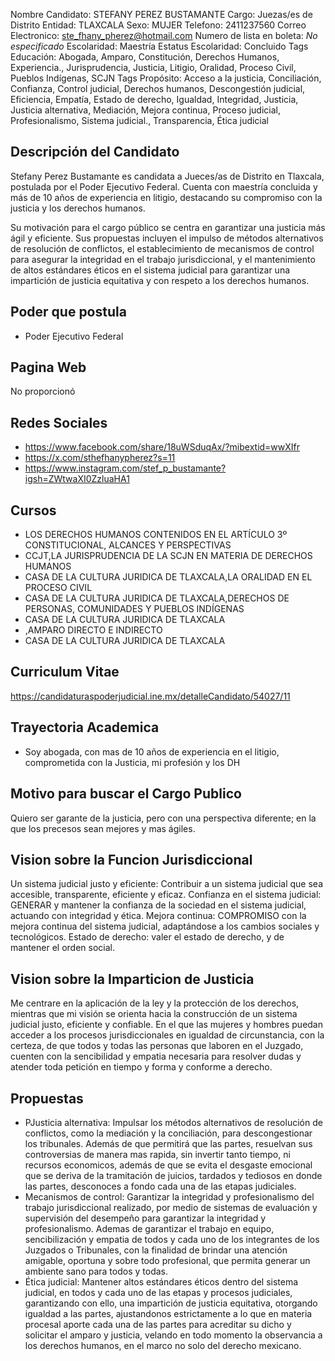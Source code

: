 Nombre Candidato: STEFANY PEREZ BUSTAMANTE
Cargo: Juezas/es de Distrito
Entidad: TLAXCALA
Sexo: MUJER
Telefono: 2411237560
Correo Electronico: ste_fhany_pherez@hotmail.com
Numero de lista en boleta: *No especificado*
Escolaridad: Maestría
Estatus Escolaridad: Concluido
Tags Educación: Abogada, Amparo, Constitución, Derechos Humanos, Experiencia., Jurisprudencia, Justicia, Litigio, Oralidad, Proceso Civil, Pueblos Indígenas, SCJN
Tags Propósito: Acceso a la justicia, Conciliación, Confianza, Control judicial, Derechos humanos, Descongestión judicial, Eficiencia, Empatía, Estado de derecho, Igualdad, Integridad, Justicia, Justicia alternativa, Mediación, Mejora continua, Proceso judicial, Profesionalismo, Sistema judicial., Transparencia, Ética judicial


## Descripción del Candidato 

Stefany Perez Bustamante es candidata a Jueces/as de Distrito en Tlaxcala, postulada por el Poder Ejecutivo Federal. Cuenta con maestría concluida y más de 10 años de experiencia en litigio, destacando su compromiso con la justicia y los derechos humanos. 

Su motivación para el cargo público se centra en garantizar una justicia más ágil y eficiente. Sus propuestas incluyen el impulso de métodos alternativos de resolución de conflictos, el establecimiento de mecanismos de control para asegurar la integridad en el trabajo jurisdiccional, y el mantenimiento de altos estándares éticos en el sistema judicial para garantizar una impartición de justicia equitativa y con respeto a los derechos humanos.


## Poder que postula

- Poder Ejecutivo Federal


## Pagina Web

No proporcionó


## Redes Sociales

- https://www.facebook.com/share/18uWSduqAx/?mibextid=wwXIfr
- https://x.com/sthefhanypherez?s=11
- https://www.instagram.com/stef_p_bustamante?igsh=ZWtwaXI0ZzluaHA1


## Cursos

- LOS DERECHOS HUMANOS CONTENIDOS EN EL ARTÍCULO 3º CONSTITUCIONAL, ALCANCES Y PERSPECTIVAS
- CCJT,LA JURISPRUDENCIA DE LA SCJN EN MATERIA DE DERECHOS HUMANOS
- CASA DE LA CULTURA JURIDICA DE TLAXCALA,LA ORALIDAD EN EL PROCESO CIVIL
- CASA DE LA CULTURA JURIDICA DE TLAXCALA,DERECHOS DE PERSONAS, COMUNIDADES Y PUEBLOS INDÍGENAS
- CASA DE LA CULTURA JURIDICA DE TLAXCALA
- ,AMPARO DIRECTO E INDIRECTO
- CASA DE LA CULTURA JURIDICA DE TLAXCALA


## Curriculum Vitae

https://candidaturaspoderjudicial.ine.mx/detalleCandidato/54027/11


## Trayectoria Academica

- Soy abogada, con mas de 10 años de experiencia en el litigio, comprometida con la Justicia, mi profesión y los DH


## Motivo para buscar el Cargo Publico

Quiero ser garante de la justicia, pero con una perspectiva diferente; en la que los precesos sean mejores y mas ágiles.


## Vision sobre la Funcion Jurisdiccional

Un sistema judicial justo y eficiente: Contribuir a un sistema judicial que sea accesible, transparente, eficiente y eficaz. Confianza en el sistema judicial: GENERAR y mantener la confianza de la sociedad en el sistema judicial, actuando con integridad y ética. Mejora continua: COMPROMISO con la mejora continua del sistema judicial, adaptándose a los cambios sociales y tecnológicos. Estado de derecho: valer el estado de derecho, y de mantener el orden social.


## Vision sobre la Imparticion de Justicia

Me centrare en la aplicación de la ley y la protección de los derechos, mientras que mi visión se orienta hacia la construcción de un sistema judicial justo, eficiente y confiable. En el que las mujeres y hombres puedan acceder a los procesos jurisdiccionales en igualdad de circunstancia, con la certeza, de que todos y todas las personas que laboren en el Juzgado, cuenten con la sencibilidad y empatia necesaria para resolver dudas y atender toda petición en tiempo y forma y conforme a derecho.


## Propuestas

- PJusticia alternativa: Impulsar los métodos alternativos de resolución de conflictos, como la mediación y la conciliación, para descongestionar los tribunales. Además de que permitirá que las partes, resuelvan sus controversias de manera mas rapida, sin invertir tanto tiempo, ni recursos economicos, además de que se evita el desgaste emocional que se deriva de la tramitación de juicios, tardados y tediosos en donde las partes, desconoces a fondo cada una de las etapas judiciales.
- Mecanismos de control: Garantizar la integridad y profesionalismo del trabajo jurisdiccional realizado, por medio de sistemas de evaluación y supervisión del desempeño para garantizar la integridad y profesionalismo. Ademas de garantizar el trabajo en equipo, sencibilización y empatia de todos y cada uno de los integrantes de los Juzgados o Tribunales, con la finalidad de brindar una atención amigable, oportuna y sobre todo profesional, que permita generar un ambiente sano para todos y todas.
- Ética judicial: Mantener altos estándares éticos dentro del sistema judicial, en todos y cada uno de las etapas y procesos judiciales, garantizando con ello, una impartición de justicia equitativa, otorgando igualdad a las partes, ajustandonos estrictamente a lo que en materia procesal aporte cada una de las partes para acreditar su dicho y solicitar el amparo y justicia, velando en todo momento la observancia a los derechos humanos, en el marco no solo del derecho mexicano.

